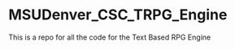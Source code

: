 MSUDenver_CSC_TRPG_Engine
=========================

This is a repo for all the code for the Text Based RPG Engine